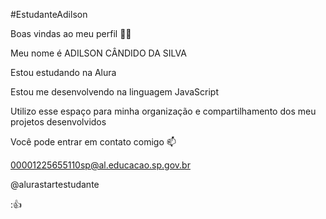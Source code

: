 #EstudanteAdilson


Boas vindas ao meu perfil 💙💙


Meu nome é ADILSON CÂNDIDO DA SILVA


Estou estudando na Alura

Estou me desenvolvendo na linguagem JavaScript

Utilizo esse espaço para minha organização e compartilhamento dos meu projetos desenvolvidos


Você pode entrar em contato comigo 📫


00001225655110sp@al.educacao.sp.gov.br

@alurastartestudante


:👍
